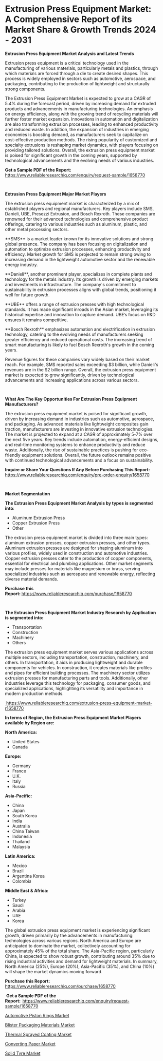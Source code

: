<p><h1>Extrusion Press Equipment Market: A Comprehensive Report of its Market Share & Growth Trends 2024 - 2031</h1></p><p><strong>Extrusion Press Equipment Market Analysis and Latest Trends</strong></p>
<p><p>Extrusion press equipment is a critical technology used in the manufacturing of various materials, particularly metals and plastics, through which materials are forced through a die to create desired shapes. This process is widely employed in sectors such as automotive, aerospace, and packaging, contributing to the production of lightweight and structurally strong components.</p><p>The Extrusion Press Equipment Market is expected to grow at a CAGR of 5.4% during the forecast period, driven by increasing demand for extruded products and advancements in manufacturing technologies. An emphasis on energy efficiency, along with the growing trend of recycling materials will further foster market expansion. Innovations in automation and digitalization are also transforming extrusion processes, leading to enhanced productivity and reduced waste. In addition, the expansion of industries in emerging economies is boosting demand, as manufacturers seek to capitalize on cost-effective production methods. The rising popularity of customized and specialty extrusions is reshaping market dynamics, with players focusing on providing tailored solutions. Overall, the extrusion press equipment market is poised for significant growth in the coming years, supported by technological advancements and the evolving needs of various industries.</p></p>
<p><strong>Get a Sample PDF of the Report:&nbsp;</strong> <a href="https://www.reliableresearchiq.com/enquiry/request-sample/1658770?utm_campaign=1876&utm_medium=2&utm_source=Github&utm_content=ia&utm_term=09122024&utm_id=extrusion-press-equipment">https://www.reliableresearchiq.com/enquiry/request-sample/1658770</a></p>
<p>&nbsp;</p>
<p><strong>Extrusion Press Equipment Major Market Players</strong></p>
<p><p>The extrusion press equipment market is characterized by a mix of established players and regional manufacturers. Key players include SMS, Danieli, UBE, Presezzi Extrusion, and Bosch Rexroth. These companies are renowned for their advanced technologies and comprehensive product offerings, catering to various industries such as aluminum, plastic, and other metal processing sectors.</p><p>**SMS** is a market leader known for its innovative solutions and strong global presence. The company has been focusing on digitalization and automation to optimize extrusion processes, enhancing productivity and efficiency. Market growth for SMS is projected to remain strong owing to increasing demand in the lightweight automotive sector and the renewable energy industry.</p><p>**Danieli**, another prominent player, specializes in complete plants and technology for the metals industry. Its growth is driven by emerging markets and investments in infrastructure. The company's commitment to sustainability in extrusion processes aligns with global trends, positioning it well for future growth.</p><p>**UBE** offers a range of extrusion presses with high technological standards. It has made significant inroads in the Asian market, leveraging its historical expertise and innovation to capture demand. UBE’s focus on R&D ensures it remains competitive.</p><p>**Bosch Rexroth** emphasizes automation and electrification in extrusion technology, catering to the evolving needs of manufacturers seeking greater efficiency and reduced operational costs. The increasing trend of smart manufacturing is likely to fuel Bosch Rexroth's growth in the coming years.</p><p>Revenue figures for these companies vary widely based on their market reach. For example, SMS reported sales exceeding $3 billion, while Danieli's revenues are in the $2 billion range. Overall, the extrusion press equipment market is expected to grow significantly, driven by technological advancements and increasing applications across various sectors.</p></p>
<p>&nbsp;</p>
<p><strong>What Are The Key Opportunities For Extrusion Press Equipment Manufacturers?</strong></p>
<p><p>The extrusion press equipment market is poised for significant growth, driven by increasing demand in industries such as automotive, aerospace, and packaging. As advanced materials like lightweight composites gain traction, manufacturers are investing in innovative extrusion technologies. The market is projected to expand at a CAGR of approximately 5-7% over the next five years. Key trends include automation, energy-efficient designs, and real-time monitoring systems to enhance productivity and reduce waste. Additionally, the rise of sustainable practices is pushing for eco-friendly equipment solutions. Overall, the future outlook remains positive with continued technological advancements and a focus on sustainability.</p></p>
<p><strong>Inquire or Share Your Questions If Any Before Purchasing This Report:</strong> <a href="https://www.reliableresearchiq.com/enquiry/pre-order-enquiry/1658770?utm_campaign=1876&utm_medium=2&utm_source=Github&utm_content=ia&utm_term=09122024&utm_id=extrusion-press-equipment">https://www.reliableresearchiq.com/enquiry/pre-order-enquiry/1658770</a></p>
<p>&nbsp;</p>
<p><strong>Market Segmentation</strong></p>
<p><strong>The Extrusion Press Equipment Market Analysis by types is segmented into:</strong></p>
<p><ul><li>Aluminum Extrusion Press</li><li>Copper Extrusion Press</li><li>Other</li></ul></p>
<p><p>The extrusion press equipment market is divided into three main types: aluminum extrusion presses, copper extrusion presses, and other types. Aluminum extrusion presses are designed for shaping aluminum into various profiles, widely used in construction and automotive industries. Copper extrusion presses cater to the production of copper components, essential for electrical and plumbing applications. Other market segments may include presses for materials like magnesium or brass, serving specialized industries such as aerospace and renewable energy, reflecting diverse material demands.</p></p>
<p><strong>Purchase this Report:&nbsp;</strong><a href="https://www.reliableresearchiq.com/purchase/1658770?utm_campaign=1876&utm_medium=2&utm_source=Github&utm_content=ia&utm_term=09122024&utm_id=extrusion-press-equipment">https://www.reliableresearchiq.com/purchase/1658770</a></p>
<p>&nbsp;</p>
<p><strong>The Extrusion Press Equipment Market Industry Research by Application is segmented into:</strong></p>
<p><ul><li>Transportation</li><li>Construction</li><li>Machinery</li><li>Others</li></ul></p>
<p><p>The extrusion press equipment market serves various applications across multiple sectors, including transportation, construction, machinery, and others. In transportation, it aids in producing lightweight and durable components for vehicles. In construction, it creates materials like profiles and pipes for efficient building processes. The machinery sector utilizes extrusion presses for manufacturing parts and tools. Additionally, other industries leverage this technology for packaging, consumer goods, and specialized applications, highlighting its versatility and importance in modern production methods.</p></p>
<p><a href="https://www.reliableresearchiq.com/extrusion-press-equipment-market-r1658770?utm_campaign=1876&utm_medium=2&utm_source=Github&utm_content=ia&utm_term=09122024&utm_id=extrusion-press-equipment">&nbsp;https://www.reliableresearchiq.com/extrusion-press-equipment-market-r1658770</a></p>
<p><strong>In terms of Region, the Extrusion Press Equipment Market Players available by Region are:</strong></p>
<p>
    <p> <strong> North America: </strong>
        <ul>
            <li>United States</li>
            <li>Canada</li>
        </ul>
        </p> 
    <p> <strong> Europe: </strong>
        <ul>
            <li>Germany</li>
            <li>France</li>
            <li>U.K.</li>
            <li>Italy</li>
            <li>Russia</li>
        </ul>
        </p> 
    <p> <strong> Asia-Pacific: </strong>
        <ul>
            <li>China</li>
            <li>Japan</li>
            <li>South Korea</li>
            <li>India</li>
            <li>Australia</li>
            <li>China Taiwan</li>
            <li>Indonesia</li>
            <li>Thailand</li>
            <li>Malaysia</li>
        </ul>
        </p> 
    <p> <strong> Latin America: </strong>
        <ul>
            <li>Mexico</li>
            <li>Brazil</li>
            <li>Argentina Korea</li>
            <li>Colombia</li>
        </ul>
        </p> 
    <p> <strong> Middle East & Africa: </strong>
        <ul>
            <li>Turkey</li>
            <li>Saudi</li>
            <li>Arabia</li>
            <li>UAE</li>
            <li>Korea</li>
        </ul>
    </p>
    </p>
<p><p>The global extrusion press equipment market is experiencing significant growth, driven primarily by the advancements in manufacturing technologies across various regions. North America and Europe are anticipated to dominate the market, collectively accounting for approximately 45% of the total share. The Asia-Pacific region, particularly China, is expected to show robust growth, contributing around 35% due to rising industrial activities and demand for lightweight materials. In summary, North America (25%), Europe (20%), Asia-Pacific (35%), and China (10%) will shape the market dynamics moving forward.</p></p>
<p><strong>Purchase this Report: </strong><a href="https://www.reliableresearchiq.com/purchase/1658770?utm_campaign=1876&utm_medium=2&utm_source=Github&utm_content=ia&utm_term=09122024&utm_id=extrusion-press-equipment">https://www.reliableresearchiq.com/purchase/1658770</a></p>
<p>&nbsp;<strong>Get a Sample PDF of the Report:&nbsp;&nbsp;</strong><a href="https://www.reliableresearchiq.com/enquiry/request-sample/1658770?utm_campaign=1876&utm_medium=2&utm_source=Github&utm_content=ia&utm_term=09122024&utm_id=extrusion-press-equipment">https://www.reliableresearchiq.com/enquiry/request-sample/1658770</a></p>
<p><strong></strong></p>
<p><p><a href="https://www.linkedin.com/pulse/digital-transformation-automotive-piston-rings-industry-market-5rj2e?utm_campaign=1876&utm_medium=2&utm_source=Github&utm_content=ia&utm_term=09122024&utm_id=extrusion-press-equipment">Automotive Piston Rings Market</a></p><p><a href="https://www.linkedin.com/pulse/th-score-market-0ptye?utm_campaign=1876&utm_medium=2&utm_source=Github&utm_content=ia&utm_term=09122024&utm_id=extrusion-press-equipment">Blister Packaging Materials Market</a></p><p><a href="https://www.linkedin.com/pulse/th-score-market-0ptye?utm_campaign=1876&utm_medium=2&utm_source=Github&utm_content=ia&utm_term=09122024&utm_id=extrusion-press-equipment">Thermal Sprayed Coating Market</a></p><p><a href="https://www.linkedin.com/pulse/th-score-market-0ptye?utm_campaign=1876&utm_medium=2&utm_source=Github&utm_content=ia&utm_term=09122024&utm_id=extrusion-press-equipment">Converting Paper Market</a></p><p><a href="https://www.linkedin.com/pulse/th-score-market-0ptye?utm_campaign=1876&utm_medium=2&utm_source=Github&utm_content=ia&utm_term=09122024&utm_id=extrusion-press-equipment">Solid Tyre Market</a></p></p>